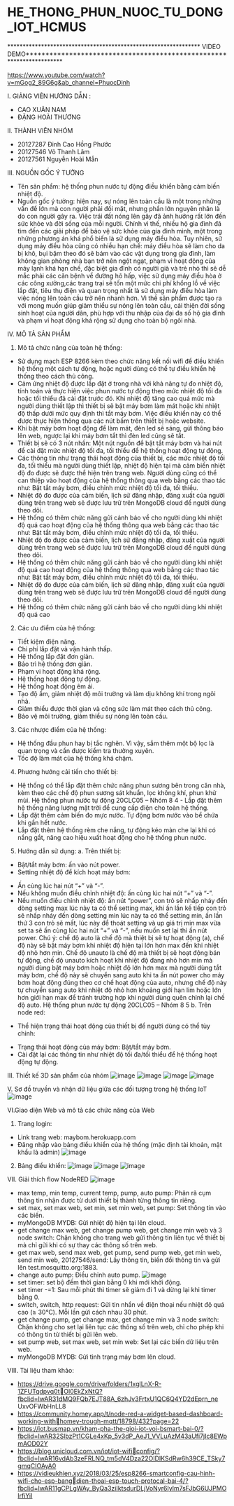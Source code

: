 # HE_THONG_PHUN_NUOC_TU_DONG_IOT_HCMUS

*************************************************************** VIDEO DEMO*********************************************************************

https://www.youtube.com/watch?v=mGog2_89G6g&ab_channel=PhuocDinh

I. GIẢNG VIÊN HƯỚNG DẪN :
- CAO XUÂN NAM
- ĐẶNG HOÀI THƯƠNG

II. THÀNH VIÊN NHÓM
- 20127287 Đinh Cao Hồng Phước
- 20127546 Võ Thanh Lâm 
- 20127561 Nguyễn Hoài Mẫn 

III. NGUỒN GỐC Ý TƯỞNG
- Tên sản phẩm: hệ thống phun nước tự động điều khiển bằng cảm biến nhiệt độ.
- Nguồn gốc ý tưởng: hiện nay, sự nóng lên toàn cầu là một trong những vấn đề lớn 
mà con người phải đối mặt, nhưng phần lớn nguyên nhân là do con người gây ra. 
Việc trái đất nóng lên gây đã ảnh hưởng rất lớn đến sức khỏe và đời sống của mỗi 
người. Chính vì thế, nhiều hộ gia đình đã tìm đến các giải pháp để bảo vệ sức khỏe 
của gia đình mình, một trong những phương án khá phổ biến là sử dụng máy điều 
hòa. Tuy nhiên, sử dụng máy điều hòa cũng có nhiều hạn chế: máy điều hòa sẽ làm 
cho da bị khô, bụi bặm theo đó sẽ bám vào các vật dụng trong gia đình, làm không 
gian phòng nhà bạn trở nên ngột ngạt, phạm vi hoạt động của máy lạnh khá hạn chế, 
đặc biệt gia đình có người già và trẻ nhỏ thì sẽ dễ mắc phải các căn bệnh về đường 
hô hấp, việc sử dụng máy điều hòa ở các công xưởng,các trang trại sẽ tốn một mức 
chi phí khổng lồ về việc lắp đặt, tiêu thụ điện và quan trọng nhất là sử dụng máy 
điều hòa làm việc nóng lên toàn cầu trở nên nhanh hơn. Vì thế sản phẩm được tạo ra 
với mong muốn giúp giảm thiểu sự nóng lên toàn cầu, cải thiện đời sống sinh hoạt 
của người dân, phù hợp với thu nhập của đại đa số hộ gia đình và phạm vi hoạt động 
khá rộng sử dụng cho toàn bộ ngôi nhà.

IV. MÔ TẢ SẢN PHẨM
1. Mô tả chức năng của toàn hệ thống: 
- Sử dụng mạch ESP 8266 kèm theo chức năng kết nối wifi để điều khiển hệ
thống một cách tự động, hoặc người dùng có thể tự điều khiển hệ thống theo 
cách thủ công.
- Cảm ứng nhiệt độ được lắp đặt ở trong nhà với khả năng tự đo nhiệt độ, tính 
toán và thực hiện việc phun nước tự động theo mức nhiệt độ tối đa hoặc tối 
thiểu đã cài đặt trước đó. Khi nhiệt độ tăng cao quá mức mà người dùng thiết 
lập thì thiết bị sẽ bật máy bơm làm mát hoặc khi nhiệt độ thấp dưới mức quy 
định thì tắt máy bơm. Việc điều khiển này có thể được thực hiện thông qua 
các nút bấm trên thiết bị hoặc website.
- Khi bật máy bơm hoạt động để làm mát, đèn led sẽ sáng, gửi thông báo lên 
web, ngược lại khi máy bơm tắt thì đèn led cũng sẽ tắt.
- Thiết bị sẽ có 3 nút nhấn: Một nút nguồn để bật tắt máy bơm và hai nút để
cài đặt mức nhiệt độ tối đa, tối thiểu để hệ thống hoạt động tự động.
- Các thông tin như trạng thái hoạt động của thiết bị, các mức nhiệt độ tối đa, 
tối thiểu mà người dùng thiết lập, nhiệt độ hiện tại mà cảm biến nhiệt độ đo 
được sẽ được thể hiện trên trang web. Người dùng cũng có thể can thiệp vào 
hoạt động của hệ thống thông qua web bằng các thao tác như: Bật tắt máy 
bơm, điều chỉnh mức nhiệt độ tối đa, tối thiểu.
- Nhiệt độ đo được của cảm biến, lịch sử đăng nhập, đăng xuất của người dùng 
trên trang web sẽ được lưu trữ trên MongoDB cloud để người dùng theo dõi.
- Hệ thống có thêm chức năng gửi cảnh báo về cho người dùng khi nhiệt độ
quá cao
hoạt động của hệ thống thông qua web bằng các thao tác như: Bật tắt máy 
bơm, điều chỉnh mức nhiệt độ tối đa, tối thiểu.
- Nhiệt độ đo được của cảm biến, lịch sử đăng nhập, đăng xuất của người dùng 
trên trang web sẽ được lưu trữ trên MongoDB cloud để người dùng theo dõi.
- Hệ thống có thêm chức năng gửi cảnh báo về cho người dùng khi nhiệt độ
quá cao
hoạt động của hệ thống thông qua web bằng các thao tác như: Bật tắt máy 
bơm, điều chỉnh mức nhiệt độ tối đa, tối thiểu.
- Nhiệt độ đo được của cảm biến, lịch sử đăng nhập, đăng xuất của người dùng 
trên trang web sẽ được lưu trữ trên MongoDB cloud để người dùng theo dõi.
- Hệ thống có thêm chức năng gửi cảnh báo về cho người dùng khi nhiệt độ
quá cao

2. Các ưu điểm của hệ thống:
- Tiết kiệm điện năng.
- Chi phí lắp đặt và vận hành thấp.
- Hệ thống lắp đặt đơn giản.
- Bảo trì hệ thống đơn giản.
- Phạm vi hoạt động khá rộng.
- Hệ thống hoạt động tự động.
- Hệ thống hoạt động êm ái.
- Tạo độ ẩm, giảm nhiệt độ môi trường và làm dịu không khí trong ngôi nhà.
- Giảm thiểu được thời gian và công sức làm mát theo cách thủ công.
- Bảo vệ môi trường, giảm thiểu sự nóng lên toàn cầu.

3. Các nhược điểm của hệ thống:
- Hệ thống đầu phun hay bị tắc nghẽn. Vì vậy, sắm thêm một bộ lọc là quan 
trọng và cần được kiểm tra thường xuyên.
- Tốc độ làm mát của hệ thống khá chậm.

4. Phương hướng cải tiến cho thiết bị: 
- Hệ thống có thể lắp đặt thêm chức năng phun sương bên trong căn nhà, kèm 
theo các chế độ phun sương sát khuẩn, lọc không khí, phun khử mùi.
Hệ thống phun nước tự động 20CLC05 – Nhóm 8 4 - Lắp đặt thêm hệ thống năng lượng mặt trời để cung cấp điện cho toàn hệ
thống.
- Lắp đặt thêm cảm biến đo mực nước. Tự động bơm nước vào bể chứa khi 
gần hết nước.
- Lắp đặt thêm hệ thống rèm che nắng, tự động kéo màn che lại khi có nắng 
gắt, nâng cao hiệu xuất hoạt động cho hệ thống phun nước.

5. Hướng dẫn sử dụng:
a. Trên thiết bị: 
- Bật/tắt máy bơm: ấn vào nút power.
- Setting nhiệt độ để kích hoạt máy bơm:
+ Ấn cùng lúc hai nút “+” và “-”.
+ Nếu không muốn điều chỉnh nhiệt độ: ấn cùng lúc hai nút “+” và “-”.
+ Nếu muốn điều chỉnh nhiệt độ: ấn nút “power”, con trỏ sẽ nhấp 
nháy đến dòng setting max lúc này ta có thể setting max, khi ấn lần kế
tiếp con trỏ sẽ nhấp nháy đến dòng setting min lúc này ta có thể setting 
min, ấn lần thứ 3 con trỏ sẽ mất, lúc này để thoát setting và up giá trị
min max vừa set ta sẽ ấn cùng lúc hai nút “+” và “-”, nếu muốn set lại 
thì ấn nút power.
Chú ý: chế độ auto là chế độ mà thiệt bị sẽ tự hoạt động (a), chế độ này sẽ bật 
máy bơm khi nhiệt độ hiện tại lớn hơn max đến khi nhiệt độ nhỏ hơn min. Chế độ unauto là chế độ mà thiết bị sẽ hoạt động bán tự động, chế độ unauto kích 
hoạt khi nhiệt độ đang nhỏ hơn min mà người dùng bật máy bơm hoặc nhiệt 
độ lớn hơn max mà người dùng tắt máy bơm, chế độ này sẽ chuyển sang auto 
khi ta ấn nút power cho máy bơm hoạt động đúng theo cơ chế hoạt động của 
auto, nhưng chế độ này tự chuyển sang auto khi nhiệt độ nhỏ hơn khoảng giới 
hạn lim hoặc lớn hơn giới hạn max để tránh trường hợp khi người dùng quên 
chỉnh lại chế độ auto.
Hệ thống phun nước tự động 20CLC05 – Nhóm 8 5
b. Trên node red: 
- Thể hiện trạng thái hoạt động của thiết bị để người dùng có thể tùy chỉnh:
+ Trạng thái hoạt động của máy bơm: Bật/tắt máy bơm.
+ Cài đặt lại các thông tin như nhiệt độ tối đa/tối thiểu để hệ thống hoạt 
động tự động.

III. Thiết kế 3D sản phẩm của nhóm
![image](https://user-images.githubusercontent.com/74586096/221396457-30e2e9e0-1719-4df6-8e6c-5bd908bc296c.png)
![image](https://user-images.githubusercontent.com/74586096/221396474-639ba57a-89e6-4d96-9794-2a1627f718df.png)
![image](https://user-images.githubusercontent.com/74586096/221396477-8862ee31-7bd5-49fb-8f2d-f8595410e744.png)
![image](https://user-images.githubusercontent.com/74586096/221396482-55592164-ec06-47df-9d07-4432f6c51711.png)

V. Sơ đồ truyền và nhận dữ liệu giữa các đối tượng trong hệ thống IoT
![image](https://user-images.githubusercontent.com/74586096/221396495-849a9a80-fe92-4e2a-beed-d0e296d8d714.png)

VI.Giao diện Web và mô tả các chức năng của Web
1. Trang login: 
- Link trang web: maybom.herokuapp.com
- Đăng nhập vào bảng điều khiển của hệ thống (mặc định tài khoản, mật khẩu 
là admin)
![image](https://user-images.githubusercontent.com/74586096/221396516-2ebfb9bf-d413-491f-8f7a-38c70ef819de.png)
2. Bảng điều khiển:
![image](https://user-images.githubusercontent.com/74586096/221396535-11923c65-4ebb-4ca5-b354-e58c59195d11.png)
![image](https://user-images.githubusercontent.com/74586096/221396542-2feae795-f1fc-4217-a9fa-5b1d4b5d7ac4.png)
![image](https://user-images.githubusercontent.com/74586096/221396549-05921c03-bab9-45a1-ac7d-b6802132a30f.png)

VII. Giải thích flow NodeRED
![image](https://user-images.githubusercontent.com/74586096/221396570-076a6894-4083-422e-974b-5f55ce69145a.png)
- max temp, min temp, current temp, pump, auto pump: Phân rã cụm thông tin nhận 
được từ dưới thiết bị thành từng thông tin riêng.
- set max, set max web, set min, set min web, set pump: Set thông tin vào các biến.
- myMongoDB MYDB: Gửi nhiệt độ hiện tại lên cloud.
- get change max web, get change pump web, get change min web và 3 node switch:
Chặn không cho trang web gửi thông tin liên tục về thiết bị mà chỉ gửi khi có sự thay 
các thông số trên web.
- get max web, send max web, get pump, send pump web, get min web, send min 
web, 20127546/send: Lấy thông tin, biến đổi thông tin và gửi lên 
test.mosquitto.org:1883.
- change auto pump: Điều chỉnh auto pump.
![image](https://user-images.githubusercontent.com/74586096/221396580-6ea1463a-cfdf-4423-bc4e-7e18a0b1e47e.png)
- set timer: set bộ đếm thời gian bằng 0 khi mới khởi động.
- set timer -=1: Sau mỗi phút thì timer sẽ giảm đi 1 và dừng lại khi timer bằng 0.
- switch, switch, http request: Gửi tin nhắn về điện thoại nếu nhiệt độ quá cao 
(≥ 30℃). Mỗi lần gửi cách nhau 30 phút.
- get change pump, get change max, get change min và 3 node switch: Chặn không 
cho set lại liên tục các thông số trên web, chỉ cho phép khi có thông tin từ thiết bị 
gửi lên web.
- set pump web, set max web, set min web: Set lại các biến dữ liệu trên web.
- myMongoDB MYDB: Gửi tình trạng máy bơm lên cloud.

VIII. Tài liệu tham khảo:

- https://drive.google.com/drive/folders/1xglLnX-R-1ZFUTqdpvq0tOl0EkZxNtQ?fbclid=IwAR31dMQ9FQb7EJT88A_6zhJv3FrtxU1QC6Q4YD2dEprn_ne
UxvOFWbHnLL8
- https://community.homey.app/t/node-red-a-widget-based-dashboard-working-withhomey-trough-mqtt/18798/432?page=22
- https://iot.busmap.vn/kham-pha-the-gioi-iot-voi-bsmart-bai-0/?fbclid=IwAR32SlbzPt1CGLe4xKp_5v3dP_AeJ1_VVLuAzM43aUfi7jIc8EWpmAOD02Y
- https://blog.unicloud.com.vn/iot/iot-wificonfig/?fbclid=IwAR16vdAb3zeFRLNQ_tm5dV4Dza22OIDIKSdRw6h39CE_TSky7gmqCIOAyA0
- https://vidieukhien.xyz/2018/03/25/esp8266-smartconfig-cau-hinh-wifi-cho-esp-bangdien-thoai-esp-touch-protocal-bai-4/?fbclid=IwAR11gCPLgWAy_ByQa3ziIktsdurDLjVoNyr6Iylm7sFJbG6UJPMOlrfiYiI



